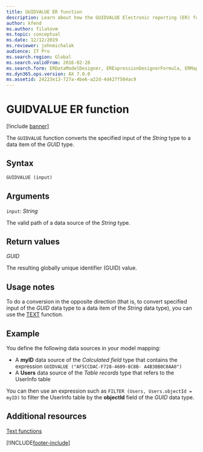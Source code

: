 ```yaml
---
title: GUIDVALUE ER function
description: Learn about how the GUIDVALUE Electronic reporting (ER) function is used, including syntax strings, arguments, return values, usage notes, and examples.
author: kfend
ms.author: filatovm
ms.topic: conceptual
ms.date: 12/12/2019
ms.reviewer: johnmichalak
audience: IT Pro
ms.search.region: Global
ms.search.validFrom: 2016-02-28
ms.search.form: ERDataModelDesigner, ERExpressionDesignerFormula, ERMappedFormatDesigner, ERModelMappingDesigner
ms.dyn365.ops.version: AX 7.0.0
ms.assetid: 24223e13-727a-4be6-a22d-4d427f504ac9
---
```


# GUIDVALUE ER function

[!include [banner](../includes/banner.md)]

The `GUIDVALUE` function converts the specified input of the *String* type to a data item of the *GUID* type.

## Syntax

```vb
GUIDVALUE (input)
```

## Arguments

`input`: *String*

The valid path of a data source of the *String* type.

## Return values

*GUID*

The resulting globally unique identifier (GUID) value.

## Usage notes

To do a conversion in the opposite direction (that is, to convert specified input of the *GUID* data type to a data item of the *String* data type), you can use the [TEXT](er-functions-text-text.md) function.

## Example

You define the following data sources in your model mapping:

- A **myID** data source of the *Calculated field* type that contains the expression `GUIDVALUE ("AF5CCDAC-F728-4609-8C8B- A4B30B0C0AA0")`
- A **Users** data source of the *Table records* type that refers to the UserInfo table

You can then use an expression such as `FILTER (Users, Users.objectId = myID)` to filter the UserInfo table by the **objectId** field of the *GUID* data type.

## Additional resources

[Text functions](er-functions-category-text.md)


[!INCLUDE[footer-include](../../../includes/footer-banner.md)]
